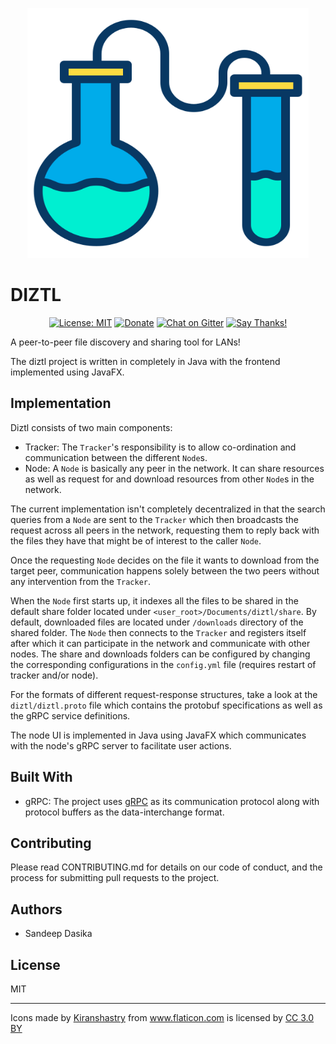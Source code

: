 <p align="center">
<img src="static/icon.png" width="450" height="400" alt="Diztl Icon" />
</p>

# DIZTL

<p align="center">
<a href="https://opensource.org/licenses/MIT"><img src="https://img.shields.io/badge/License-MIT-yellow.svg" alt="License: MIT" /></a>
<a href="https://www.paypal.me/sandeepdasika"><img src="https://img.shields.io/badge/Donate-PayPal-green.svg" alt="Donate" /></a>
<a href="https://gitter.im/diztl/community?utm_source=badge&utm_medium=badge&utm_campaign=pr-badge"><img src="https://badges.gitter.im/diztl/community.svg" alt="Chat on Gitter" /></a>
<a href="https://saythanks.io/to/gravetii"><img src="https://img.shields.io/badge/Say%20Thanks-!-1EAEDB.svg" alt="Say Thanks!" /></a>
</p>

A peer-to-peer file discovery and sharing tool for LANs!

The diztl project is written in completely in Java with the frontend implemented using JavaFX.

## Implementation
Diztl consists of two main components:
- Tracker: The `Tracker`'s responsibility is to allow co-ordination and communication between the different `Node`s.
- Node: A `Node` is basically any peer in the network. It can share resources as well as request for and download resources from other `Node`s in the network.

The current implementation isn't completely decentralized in that the search queries from a `Node` are sent to the `Tracker` which then broadcasts the request across all peers in the network, requesting them to reply back with the files they have that might be of interest to the caller `Node`.

Once the requesting `Node` decides on the file it wants to download from the target peer, communication happens solely between the two peers without any intervention from the `Tracker`.

When the `Node` first starts up, it indexes all the files to be shared in the default share folder located under `<user_root>/Documents/diztl/share`. By default, downloaded files are located under `/downloads` directory of the shared folder. The `Node` then connects to the `Tracker` and registers itself after which it can participate in the network and communicate with other nodes. The share and downloads folders can be configured by changing the corresponding configurations in the `config.yml` file (requires restart of tracker and/or node).

For the formats of different request-response structures, take a look at the `diztl/diztl.proto` file which contains the protobuf specifications as well as the gRPC service definitions.

The node UI is implemented in Java using JavaFX which communicates with the node's gRPC server to facilitate user actions.

## Built With
- gRPC: The project uses [gRPC](https://grpc.io/docs/) as its communication protocol along with protocol buffers as the data-interchange format.

## Contributing
Please read CONTRIBUTING.md for details on our code of conduct, and the process for submitting pull requests to the project.

## Authors
- Sandeep Dasika


## License
MIT

---

<div>Icons made by <a href="https://www.flaticon.com/authors/kiranshastry" title="Kiranshastry">Kiranshastry</a> from <a href="https://www.flaticon.com/" 			    title="Flaticon">www.flaticon.com</a> is licensed by <a href="http://creativecommons.org/licenses/by/3.0/" 			    title="Creative Commons BY 3.0" target="_blank">CC 3.0 BY</a></div>
